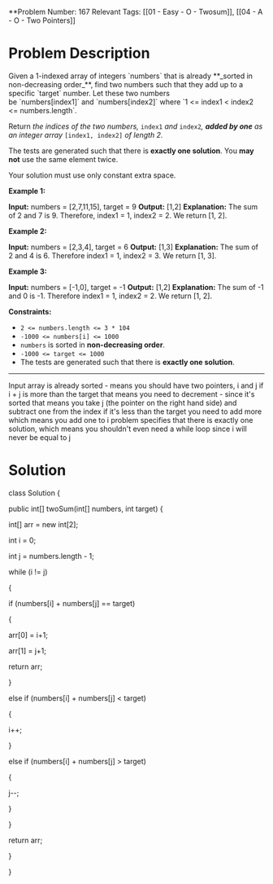 
**Problem Number: 167
Relevant Tags: [[01 - Easy - O - Twosum]], [[04 - A - O - Two Pointers]]
<h1> Problem Description </h1>
Given a 1-indexed array of integers `numbers` that is already **_sorted in non-decreasing order_**, find two numbers such that they add up to a specific `target` number. Let these two numbers be `numbers[index1]` and `numbers[index2]` where `1 <= index1 < index2 <= numbers.length`.

Return _the indices of the two numbers,_ `index1` _and_ `index2`_, **added by one** as an integer array_ `[index1, index2]` _of length 2._

The tests are generated such that there is **exactly one solution**. You **may not** use the same element twice.

Your solution must use only constant extra space.

**Example 1:**

**Input:** numbers = [2,7,11,15], target = 9
**Output:** [1,2]
**Explanation:** The sum of 2 and 7 is 9. Therefore, index1 = 1, index2 = 2. We return [1, 2].

**Example 2:**

**Input:** numbers = [2,3,4], target = 6
**Output:** [1,3]
**Explanation:** The sum of 2 and 4 is 6. Therefore index1 = 1, index2 = 3. We return [1, 3].

**Example 3:**

**Input:** numbers = [-1,0], target = -1
**Output:** [1,2]
**Explanation:** The sum of -1 and 0 is -1. Therefore index1 = 1, index2 = 2. We return [1, 2].

**Constraints:**

- `2 <= numbers.length <= 3 * 104`
- `-1000 <= numbers[i] <= 1000`
- `numbers` is sorted in **non-decreasing order**.
- `-1000 <= target <= 1000`
- The tests are generated such that there is **exactly one solution**.

-----
Input array is already sorted - means you should have two pointers, i and j
if i + j is more than the target that means you need to decrement - since it's sorted that means you take j (the pointer on the right hand side) and subtract one from the index
if it's less than the target you need to add more which means you add one to i 
problem specifies that there is exactly one solution, which means you shouldn't even need a while loop since i will never be equal to j
<h1> Solution </h1>
class Solution {

public int[] twoSum(int[] numbers, int target) {

int[] arr = new int[2];

int i = 0;

int j = numbers.length - 1;

while (i != j)

{

if (numbers[i] + numbers[j] == target)

{

arr[0] = i+1;

arr[1] = j+1;

return arr;

}

  

else if (numbers[i] + numbers[j] < target)

{

i++;

}

  

else if (numbers[i] + numbers[j] > target)

{

j--;

}

  

}

return arr;

}

}